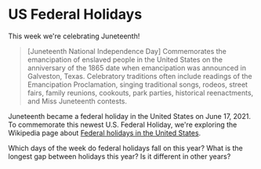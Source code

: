 # US Federal Holidays

This week we're celebrating Juneteenth!

> [Juneteenth National Independence Day] Commemorates the emancipation of enslaved people in the United States on the anniversary of the 1865 date when emancipation was announced in Galveston, Texas. Celebratory traditions often include readings of the Emancipation Proclamation, singing traditional songs, rodeos, street fairs, family reunions, cookouts, park parties, historical reenactments, and Miss Juneteenth contests.

Juneteenth became a federal holiday in the United States on June 17, 2021.
To commemorate this newest U.S. Federal Holiday, we're exploring the Wikipedia page about [Federal holidays in the United States](https://en.wikipedia.org/wiki/Federal_holidays_in_the_United_States).

Which days of the week do federal holidays fall on this year?
What is the longest gap between holidays this year? Is it different in other years?
